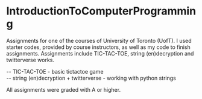 # IntroductionToComputerProgramming

Assignments for one of the courses of University of Toronto (UofT).
I used starter codes, provided by course instructors, as well as my code to finish assignments.
Assignments include TIC-TAC-TOE, string (en)decryption and twitterverse works.

-- TIC-TAC-TOE - basic tictactoe game  
-- string (en)decryption + twitterverse - working with python strings  

All assignments were graded with A or higher.
